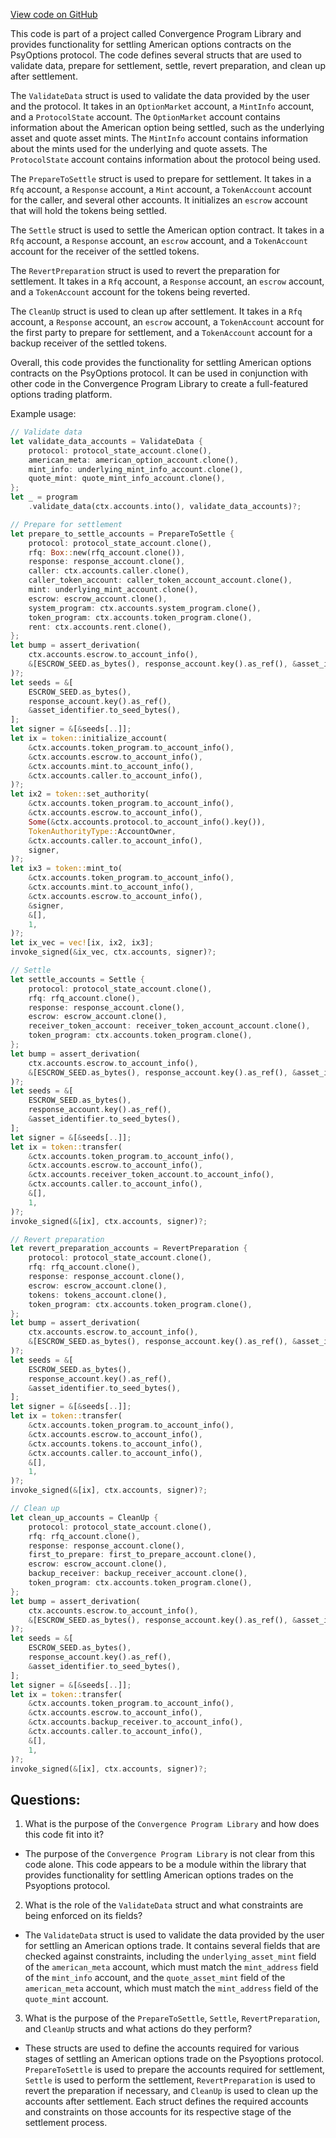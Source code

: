 [View code on GitHub](https://github.com/convergence-rfq/convergence-program-library/psyoptions-american-instrument/program/src/instructions.rs)

This code is part of a project called Convergence Program Library and provides functionality for settling American options contracts on the PsyOptions protocol. The code defines several structs that are used to validate data, prepare for settlement, settle, revert preparation, and clean up after settlement. 

The `ValidateData` struct is used to validate the data provided by the user and the protocol. It takes in an `OptionMarket` account, a `MintInfo` account, and a `ProtocolState` account. The `OptionMarket` account contains information about the American option being settled, such as the underlying asset and quote asset mints. The `MintInfo` account contains information about the mints used for the underlying and quote assets. The `ProtocolState` account contains information about the protocol being used. 

The `PrepareToSettle` struct is used to prepare for settlement. It takes in a `Rfq` account, a `Response` account, a `Mint` account, a `TokenAccount` account for the caller, and several other accounts. It initializes an `escrow` account that will hold the tokens being settled. 

The `Settle` struct is used to settle the American option contract. It takes in a `Rfq` account, a `Response` account, an `escrow` account, and a `TokenAccount` account for the receiver of the settled tokens. 

The `RevertPreparation` struct is used to revert the preparation for settlement. It takes in a `Rfq` account, a `Response` account, an `escrow` account, and a `TokenAccount` account for the tokens being reverted. 

The `CleanUp` struct is used to clean up after settlement. It takes in a `Rfq` account, a `Response` account, an `escrow` account, a `TokenAccount` account for the first party to prepare for settlement, and a `TokenAccount` account for a backup receiver of the settled tokens. 

Overall, this code provides the functionality for settling American options contracts on the PsyOptions protocol. It can be used in conjunction with other code in the Convergence Program Library to create a full-featured options trading platform. 

Example usage:

```rust
// Validate data
let validate_data_accounts = ValidateData {
    protocol: protocol_state_account.clone(),
    american_meta: american_option_account.clone(),
    mint_info: underlying_mint_info_account.clone(),
    quote_mint: quote_mint_info_account.clone(),
};
let _ = program
    .validate_data(ctx.accounts.into(), validate_data_accounts)?;

// Prepare for settlement
let prepare_to_settle_accounts = PrepareToSettle {
    protocol: protocol_state_account.clone(),
    rfq: Box::new(rfq_account.clone()),
    response: response_account.clone(),
    caller: ctx.accounts.caller.clone(),
    caller_token_account: caller_token_account_account.clone(),
    mint: underlying_mint_account.clone(),
    escrow: escrow_account.clone(),
    system_program: ctx.accounts.system_program.clone(),
    token_program: ctx.accounts.token_program.clone(),
    rent: ctx.accounts.rent.clone(),
};
let bump = assert_derivation(
    ctx.accounts.escrow.to_account_info(),
    &[ESCROW_SEED.as_bytes(), response_account.key().as_ref(), &asset_identifier.to_seed_bytes()],
)?;
let seeds = &[
    ESCROW_SEED.as_bytes(),
    response_account.key().as_ref(),
    &asset_identifier.to_seed_bytes(),
];
let signer = &[&seeds[..]];
let ix = token::initialize_account(
    &ctx.accounts.token_program.to_account_info(),
    &ctx.accounts.escrow.to_account_info(),
    &ctx.accounts.mint.to_account_info(),
    &ctx.accounts.caller.to_account_info(),
)?;
let ix2 = token::set_authority(
    &ctx.accounts.token_program.to_account_info(),
    &ctx.accounts.escrow.to_account_info(),
    Some(&ctx.accounts.protocol.to_account_info().key()),
    TokenAuthorityType::AccountOwner,
    &ctx.accounts.caller.to_account_info(),
    signer,
)?;
let ix3 = token::mint_to(
    &ctx.accounts.token_program.to_account_info(),
    &ctx.accounts.mint.to_account_info(),
    &ctx.accounts.escrow.to_account_info(),
    &signer,
    &[],
    1,
)?;
let ix_vec = vec![ix, ix2, ix3];
invoke_signed(&ix_vec, ctx.accounts, signer)?;

// Settle
let settle_accounts = Settle {
    protocol: protocol_state_account.clone(),
    rfq: rfq_account.clone(),
    response: response_account.clone(),
    escrow: escrow_account.clone(),
    receiver_token_account: receiver_token_account_account.clone(),
    token_program: ctx.accounts.token_program.clone(),
};
let bump = assert_derivation(
    ctx.accounts.escrow.to_account_info(),
    &[ESCROW_SEED.as_bytes(), response_account.key().as_ref(), &asset_identifier.to_seed_bytes()],
)?;
let seeds = &[
    ESCROW_SEED.as_bytes(),
    response_account.key().as_ref(),
    &asset_identifier.to_seed_bytes(),
];
let signer = &[&seeds[..]];
let ix = token::transfer(
    &ctx.accounts.token_program.to_account_info(),
    &ctx.accounts.escrow.to_account_info(),
    &ctx.accounts.receiver_token_account.to_account_info(),
    &ctx.accounts.caller.to_account_info(),
    &[],
    1,
)?;
invoke_signed(&[ix], ctx.accounts, signer)?;

// Revert preparation
let revert_preparation_accounts = RevertPreparation {
    protocol: protocol_state_account.clone(),
    rfq: rfq_account.clone(),
    response: response_account.clone(),
    escrow: escrow_account.clone(),
    tokens: tokens_account.clone(),
    token_program: ctx.accounts.token_program.clone(),
};
let bump = assert_derivation(
    ctx.accounts.escrow.to_account_info(),
    &[ESCROW_SEED.as_bytes(), response_account.key().as_ref(), &asset_identifier.to_seed_bytes()],
)?;
let seeds = &[
    ESCROW_SEED.as_bytes(),
    response_account.key().as_ref(),
    &asset_identifier.to_seed_bytes(),
];
let signer = &[&seeds[..]];
let ix = token::transfer(
    &ctx.accounts.token_program.to_account_info(),
    &ctx.accounts.escrow.to_account_info(),
    &ctx.accounts.tokens.to_account_info(),
    &ctx.accounts.caller.to_account_info(),
    &[],
    1,
)?;
invoke_signed(&[ix], ctx.accounts, signer)?;

// Clean up
let clean_up_accounts = CleanUp {
    protocol: protocol_state_account.clone(),
    rfq: rfq_account.clone(),
    response: response_account.clone(),
    first_to_prepare: first_to_prepare_account.clone(),
    escrow: escrow_account.clone(),
    backup_receiver: backup_receiver_account.clone(),
    token_program: ctx.accounts.token_program.clone(),
};
let bump = assert_derivation(
    ctx.accounts.escrow.to_account_info(),
    &[ESCROW_SEED.as_bytes(), response_account.key().as_ref(), &asset_identifier.to_seed_bytes()],
)?;
let seeds = &[
    ESCROW_SEED.as_bytes(),
    response_account.key().as_ref(),
    &asset_identifier.to_seed_bytes(),
];
let signer = &[&seeds[..]];
let ix = token::transfer(
    &ctx.accounts.token_program.to_account_info(),
    &ctx.accounts.escrow.to_account_info(),
    &ctx.accounts.backup_receiver.to_account_info(),
    &ctx.accounts.caller.to_account_info(),
    &[],
    1,
)?;
invoke_signed(&[ix], ctx.accounts, signer)?;
```
## Questions: 
 1. What is the purpose of the `Convergence Program Library` and how does this code fit into it?
- The purpose of the `Convergence Program Library` is not clear from this code alone. This code appears to be a module within the library that provides functionality for settling American options trades on the Psyoptions protocol.

2. What is the role of the `ValidateData` struct and what constraints are being enforced on its fields?
- The `ValidateData` struct is used to validate the data provided by the user for settling an American options trade. It contains several fields that are checked against constraints, including the `underlying_asset_mint` field of the `american_meta` account, which must match the `mint_address` field of the `mint_info` account, and the `quote_asset_mint` field of the `american_meta` account, which must match the `mint_address` field of the `quote_mint` account.

3. What is the purpose of the `PrepareToSettle`, `Settle`, `RevertPreparation`, and `CleanUp` structs and what actions do they perform?
- These structs are used to define the accounts required for various stages of settling an American options trade on the Psyoptions protocol. `PrepareToSettle` is used to prepare the accounts required for settlement, `Settle` is used to perform the settlement, `RevertPreparation` is used to revert the preparation if necessary, and `CleanUp` is used to clean up the accounts after settlement. Each struct defines the required accounts and constraints on those accounts for its respective stage of the settlement process.